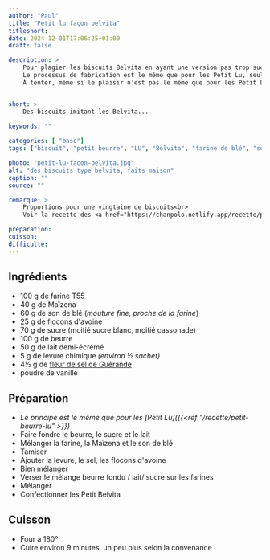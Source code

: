 ```yaml
---
author: "Paul"
title: "Petit lu façon belvita"
titleshort:
date: 2024-12-01T17:06:25+01:00
draft: false

description: >
    Pour plagier les biscuits Belvita en ayant une version pas trop sucrée<br>
    Le processus de fabrication est le même que pour les Petit Lu, seules changent les ingrédients<br>
    À tenter, même si le plaisir n'est pas le même que pour les Petit Lu


short: >
    Des biscuits imitant les Belvita...
    
keywords: ""

categories: [ "base"]
tags: ["biscuit", "petit beurre", "LU", "Belvita", "farine de blé", "son de blé", "flocons d'avoine"]

photo: "petit-lu-facon-belvita.jpg"
alt: "des biscuits type belvita, faits maison"
caption: ""
source: ""

remarque: >
    Proportions pour une vingtaine de biscuits<br>
    Voir la recette des <a href="https://chanpolo.netlify.app/recette/petit-beurre-lu/" >Petit Lu</a>

preparation: 
cuisson: 
difficulte:
---
```



## Ingrédients
- 100 g de farine T55
- 40 g de Maïzena
- 60 g de son de blé (*mouture fine, proche de la farine*)
- 25 g de flocons d'avoine
- 70 g de sucre (moitié sucre blanc, moitié cassonade)
- 100 g de beurre
- 50 g de lait demi-écrémé
- 5 g de levure chimique *(environ &frac12; sachet)*
- 4&frac12; g de [fleur de sel de Guérande](https://www.leguerandais.fr/fr/produits/fleur-de-sel)
- poudre de vanille
## Préparation
- *Le principe est le même que pour les [Petit Lu]({{<ref "/recette/petit-beurre-lu" >}})*
- Faire fondre le beurre, le sucre et le lait
- Mélanger la farine, la Maïzena et le son de blé
- Tamiser
- Ajouter la levure, le sel, les flocons d'avoine
- Bien mélanger
- Verser le mélange beurre fondu / lait/ sucre sur les farines
- Mélanger
- Confectionner les Petit Belvita
## Cuisson
- Four à 180°
- Cuire environ 9 minutes, un peu plus selon la convenance
